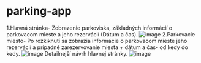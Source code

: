 # parking-app

1.Hlavná stránka- Zobrazenie parkoviska, základných informácií o parkovacom mieste a jeho rezervácií (Dátum a čas).
![image](https://user-images.githubusercontent.com/56247627/109429221-ed014380-79fa-11eb-97b4-69fb1f1b6010.png)
2.Parkovacie miesto- Po rozkiknutí sa zobrazia informácie o parkovacom mieste jeho rezervácií a prípadné zarezervovanie miesta + dátum a čas- od kedy do kedy.
![image](https://user-images.githubusercontent.com/56247627/109429351-9fd1a180-79fb-11eb-906d-4b1dc79c49e8.png)
Detailnejší návrh hlavnej stránky.
![image](https://user-images.githubusercontent.com/56247627/109429613-dd82fa00-79fc-11eb-94ee-21bd09799697.png)

